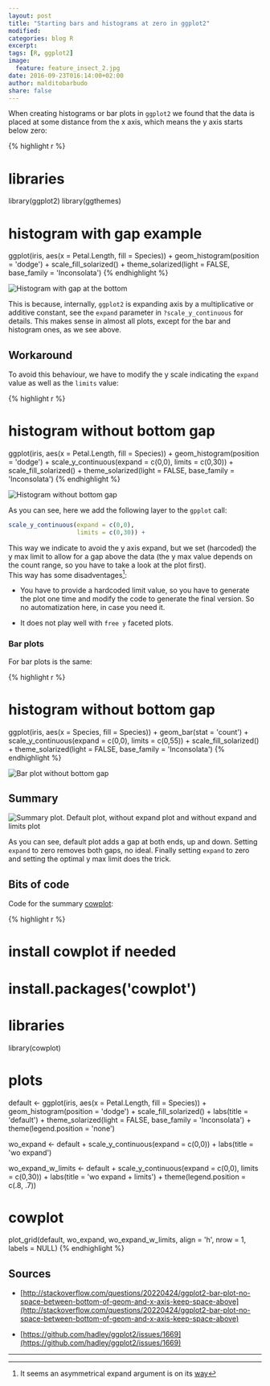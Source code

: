 ```yaml
---
layout: post
title: "Starting bars and histograms at zero in ggplot2"
modified:
categories: blog R
excerpt:
tags: [R, ggplot2]
image:
  feature: feature_insect_2.jpg
date: 2016-09-23T016:14:00+02:00
author: malditobarbudo
share: false
---
```




When creating histograms or bar plots in `ggplot2` we found that the data is 
placed at some distance from the x axis, which means the y axis starts below zero:


{% highlight r %}
# libraries
library(ggplot2)
library(ggthemes)

# histogram with gap example
ggplot(iris, aes(x = Petal.Length, fill = Species)) +
  geom_histogram(position = 'dodge') +
  scale_fill_solarized() +
  theme_solarized(light = FALSE, base_family = 'Inconsolata')
{% endhighlight %}

<img src="/figure/source/2016-09-23-starting-bars-and-histograms-at-zero-in-ggplot2/gap_plot-1.png" title="Histogram with gap at the bottom" alt="Histogram with gap at the bottom" style="display: block; margin: auto;" />

This is because, internally, `ggplot2` is expanding axis by a multiplicative
or additive constant, see the `expand` parameter in `?scale_y_continuous` for
details. This makes sense in almost all plots, except for the bar and histogram
ones, as we see above.  

## Workaround

To avoid this behaviour, we have to modify the y scale indicating the `expand`
value as well as the `limits` value:


{% highlight r %}
# histogram without bottom gap
ggplot(iris, aes(x = Petal.Length, fill = Species)) +
  geom_histogram(position = 'dodge') +
  scale_y_continuous(expand = c(0,0),
                     limits = c(0,30)) +
  scale_fill_solarized() +
  theme_solarized(light = FALSE, base_family = 'Inconsolata')
{% endhighlight %}

<img src="/figure/source/2016-09-23-starting-bars-and-histograms-at-zero-in-ggplot2/bottom_plot-1.png" title="Histogram without bottom gap" alt="Histogram without bottom gap" style="display: block; margin: auto;" />

As you can see, here we add the following layer to the `gpplot` call:

```r
scale_y_continuous(expand = c(0,0),
                   limits = c(0,30)) +
```

This way we indicate to avoid the y axis expand, but we set (harcoded) the y max
limit to allow for a gap above the data (the y max value depends on the count range,
so you have to take a look at the plot first).  
This way has some disadventages[^a]:

[^a]: It seems an asymmetrical expand argument is on its [way](https://github.com/hadley/ggplot2/issues/1669)

  + You have to provide a hardcoded limit value, so you have to generate the plot
    one time and modify the code to generate the final version. So no
    automatization here, in case you need it.
  
  + It does not play well with `free y` faceted plots.

### Bar plots

For bar plots is the same:


{% highlight r %}
# histogram without bottom gap
ggplot(iris, aes(x = Species, fill = Species)) +
  geom_bar(stat = 'count') +
  scale_y_continuous(expand = c(0,0),
                     limits = c(0,55)) +
  scale_fill_solarized() +
  theme_solarized(light = FALSE, base_family = 'Inconsolata')
{% endhighlight %}

<img src="/figure/source/2016-09-23-starting-bars-and-histograms-at-zero-in-ggplot2/bar_plot-1.png" title="Bar plot without bottom gap" alt="Bar plot without bottom gap" style="display: block; margin: auto;" />


## Summary

<img src="/figure/source/2016-09-23-starting-bars-and-histograms-at-zero-in-ggplot2/cowplot_summary-1.png" title="Summary plot. Default plot, without expand plot and without expand and limits plot" alt="Summary plot. Default plot, without expand plot and without expand and limits plot" style="display: block; margin: auto;" />

As you can see, default plot adds a gap at both ends, up and down. Setting
`expand` to zero removes both gaps, no ideal. Finally setting `expand` to zero and
setting the optimal y max limit does the trick.

## Bits of code

Code for the summary
[cowplot](https://cran.r-project.org/web/packages/cowplot/index.html):


{% highlight r %}
# install cowplot if needed
# install.packages('cowplot')

# libraries
library(cowplot)

# plots
default <- ggplot(iris, aes(x = Petal.Length, fill = Species)) +
  geom_histogram(position = 'dodge') +
  scale_fill_solarized() +
  labs(title = 'default') +
  theme_solarized(light = FALSE, base_family = 'Inconsolata') +
  theme(legend.position = 'none')

wo_expand <- default +
  scale_y_continuous(expand = c(0,0)) +
  labs(title = 'wo expand')

wo_expand_w_limits <- default +
  scale_y_continuous(expand = c(0,0),
                     limits = c(0,30)) +
  labs(title = 'wo expand + limits') +
  theme(legend.position = c(.8, .7))

# cowplot
plot_grid(default, wo_expand, wo_expand_w_limits,
          align = 'h', nrow = 1,
          labels = NULL)
{% endhighlight %}

## Sources

  + [http://stackoverflow.com/questions/20220424/ggplot2-bar-plot-no-space-between-bottom-of-geom-and-x-axis-keep-space-above](http://stackoverflow.com/questions/20220424/ggplot2-bar-plot-no-space-between-bottom-of-geom-and-x-axis-keep-space-above)

  + [https://github.com/hadley/ggplot2/issues/1669](https://github.com/hadley/ggplot2/issues/1669)

***
